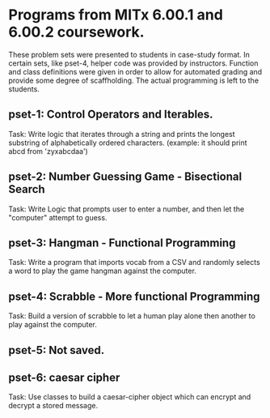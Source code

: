 # Programs from MITx 6.00.1 and 6.00.2 coursework.

These problem sets were presented to students in case-study format.
In certain sets, like pset-4, helper code was provided by instructors.
Function and class definitions were given in order to allow for automated grading and provide some degree of scaffholding.
The actual programming is left to the students.


## pset-1: Control Operators and Iterables.
Task: Write logic that iterates through a string and prints the longest substring of alphabetically ordered characters. (example: it should print abcd from 'zyxabcdaa')

## pset-2: Number Guessing Game - Bisectional Search
Task: Write Logic that prompts user to enter a number, and then let the "computer" attempt to guess.

## pset-3: Hangman - Functional Programming
Task: Write a program that imports vocab from a CSV and randomly selects a word to play the game hangman against the computer.

## pset-4: Scrabble - More functional Programming
Task: Build a version of scrabble to let a human play alone then another to play against the computer.

## pset-5: Not saved.

## pset-6: caesar cipher
Task: Use classes to build a caesar-cipher object which can encrypt and decrypt a stored message.
